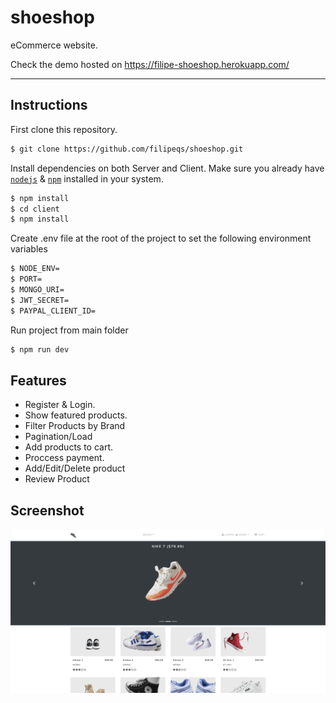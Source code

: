 # shoeshop

eCommerce website.

Check the demo hosted on https://filipe-shoeshop.herokuapp.com/

---

## Instructions

First clone this repository.

```bash
$ git clone https://github.com/filipeqs/shoeshop.git
```

Install dependencies on both Server and Client. Make sure you already have
[`nodejs`](https://nodejs.org/en/) & [`npm`](https://www.npmjs.com/) installed in your system.

```bash
$ npm install
$ cd client
$ npm install
```

Create .env file at the root of the project to set the following environment variables

```bash
$ NODE_ENV=
$ PORT=
$ MONGO_URI=
$ JWT_SECRET=
$ PAYPAL_CLIENT_ID=
```

Run project from main folder

```bash
$ npm run dev
```

## Features

-   Register & Login.
-   Show featured products.
-   Filter Products by Brand
-   Pagination/Load
-   Add products to cart.
-   Proccess payment.
-   Add/Edit/Delete product
-   Review Product

## Screenshot

![GitHub Logo](/shoeshopimage.png)
